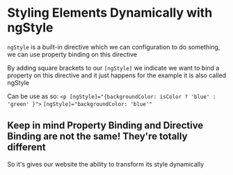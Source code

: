 # Styling Elements Dynamically with ngStyle

`ngStyle` is a built-in directive which we can configuration to do something, we can use property binding on this directive

By adding square brackets to our `[ngStyle]` we indicate we want to bind a property on this directive and it just happens for the example it is also called ngStyle

Can be use as so:
`<p [ngStyle]="{backgroundColor: isColor ? 'blue' : 'green' }">`
`[ngStyle]="backgroundColor: 'blue'"`

## Keep in mind Property Binding and Directive Binding are not the same! They're totally different

So it's gives our website the ability to transform its style dynamically
